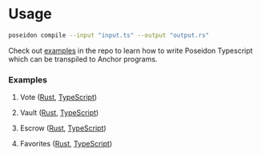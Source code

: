 # Usage

```sh
poseidon compile --input "input.ts" --output "output.rs"
```

Check out [examples](https://github.com/Turbin3/poseidon/tree/master/examples) in the repo to learn how to write Poseidon Typescript which can be transpiled to Anchor programs.

### Examples

1. Vote ([Rust](https://github.com/Turbin3/poseidon/blob/master/examples/vote/rust/vote.rs), [TypeScript](https://github.com/Turbin3/poseidon/blob/master/examples/vote/typescript/vote.ts))

2. Vault ([Rust](https://github.com/Turbin3/poseidon/blob/master/examples/vault/rust/vault.rs), [TypeScript](https://github.com/Turbin3/poseidon/blob/master/examples/vault/typescript/vault.ts))

3. Escrow ([Rust](https://github.com/Turbin3/poseidon/blob/master/examples/escrow/rust/escrow.rs), [TypeScript](https://github.com/Turbin3/poseidon/blob/master/examples/escrow/typescript/escrow.ts))

4. Favorites ([Rust](https://github.com/Turbin3/poseidon/blob/master/examples/favorites/rust/favorites.rs), [TypeScript](https://github.com/Turbin3/poseidon/blob/master/examples/favorites/typescript/favorites.ts))
